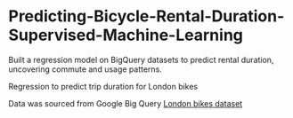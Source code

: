 # Predicting-Bicycle-Rental-Duration-Supervised-Machine-Learning
Built a regression model on BigQuery datasets to predict rental duration, uncovering commute and usage patterns.

Regression to predict trip duration for London bikes

Data was sourced from Google Big Query [London bikes dataset](https://console.cloud.google.com/bigquery?ws=!1m4!1m3!3m2!1sbigquery-public-data!2slondon_bicycles&inv=1&invt=AbnXWA&project=central-segment-307805)
